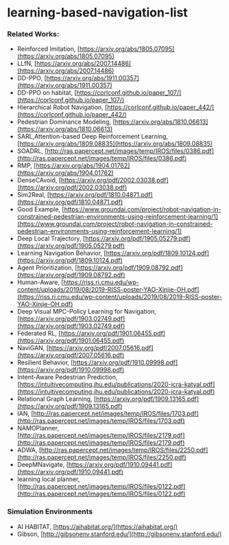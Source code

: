 # learning-based-navigation-list
### Related Works:
- Reinforced Imitation, [https://arxiv.org/abs/1805.07095](https://arxiv.org/abs/1805.07095)
- LLfN, [https://arxiv.org/abs/2007.14486](https://arxiv.org/abs/2007.14486)
- DD-PPO, [https://arxiv.org/abs/1911.00357](https://arxiv.org/abs/1911.00357)
- DD-PPO on habitat, [https://corlconf.github.io/paper_107/](https://corlconf.github.io/paper_107/)
- Hierarchical Robot Navigation, [https://corlconf.github.io/paper_442/](https://corlconf.github.io/paper_442/)
- Pedestrian Dominance Modeling, [https://arxiv.org/abs/1810.06613](https://arxiv.org/abs/1810.06613)
- SARL,Attention-based Deep Reinforcement Learning, [https://arxiv.org/abs/1809.08835](https://arxiv.org/abs/1809.08835)
- SOADRL, [http://ras.papercept.net/images/temp/IROS/files/0386.pdf](http://ras.papercept.net/images/temp/IROS/files/0386.pdf)
- RMP, [https://arxiv.org/abs/1904.01762](https://arxiv.org/abs/1904.01762)
- DenseCAvoid, [https://arxiv.org/pdf/2002.03038.pdf](https://arxiv.org/pdf/2002.03038.pdf)
- Sim2Real, [https://arxiv.org/pdf/1810.04871.pdf](https://arxiv.org/pdf/1810.04871.pdf)
- Good Example, [https://www.groundai.com/project/robot-navigation-in-constrained-pedestrian-environments-using-reinforcement-learning/1](https://www.groundai.com/project/robot-navigation-in-constrained-pedestrian-environments-using-reinforcement-learning/1)
- Deep Local Trajectory, [https://arxiv.org/pdf/1905.05279.pdf](https://arxiv.org/pdf/1905.05279.pdf)
- Learning Navigation Behavior, [https://arxiv.org/pdf/1809.10124.pdf](https://arxiv.org/pdf/1809.10124.pdf)
- Agent Prioritization, [https://arxiv.org/pdf/1909.08792.pdf](https://arxiv.org/pdf/1909.08792.pdf)
- Human-Aware, [https://riss.ri.cmu.edu/wp-content/uploads/2019/08/2019-RISS-poster-YAO-Xinjie-OH.pdf](https://riss.ri.cmu.edu/wp-content/uploads/2019/08/2019-RISS-poster-YAO-Xinjie-OH.pdf)
- Deep Visual MPC-Policy Learning for Navigation, [https://arxiv.org/pdf/1903.02749.pdf](https://arxiv.org/pdf/1903.02749.pdf)
- Federated RL, [https://arxiv.org/pdf/1901.06455.pdf](https://arxiv.org/pdf/1901.06455.pdf)
- NaviGAN, [https://arxiv.org/pdf/2007.05616.pdf](https://arxiv.org/pdf/2007.05616.pdf)
- Resilient Behavior, [https://arxiv.org/pdf/1910.09998.pdf](https://arxiv.org/pdf/1910.09998.pdf)
- Intent-Aware Pedestrian Prediction, [https://intuitivecomputing.jhu.edu/publications/2020-icra-katyal.pdf](https://intuitivecomputing.jhu.edu/publications/2020-icra-katyal.pdf)
- Relational Graph Learning, [https://arxiv.org/pdf/1909.13165.pdf](https://arxiv.org/pdf/1909.13165.pdf)
- IAN, [http://ras.papercept.net/images/temp/IROS/files/1703.pdf](http://ras.papercept.net/images/temp/IROS/files/1703.pdf)
- NAMOPlanner, [http://ras.papercept.net/images/temp/IROS/files/2179.pdf](http://ras.papercept.net/images/temp/IROS/files/2179.pdf)
- ADWA, [http://ras.papercept.net/images/temp/IROS/files/2250.pdf](http://ras.papercept.net/images/temp/IROS/files/2250.pdf)
- DeepMNavigate, [https://arxiv.org/pdf/1910.09441.pdf](https://arxiv.org/pdf/1910.09441.pdf)
- learning local planner, [http://ras.papercept.net/images/temp/IROS/files/0122.pdf](http://ras.papercept.net/images/temp/IROS/files/0122.pdf)

### Simulation Environments
- AI HABITAT, [https://aihabitat.org/](https://aihabitat.org/)
- Gibson, [http://gibsonenv.stanford.edu/](http://gibsonenv.stanford.edu/)
